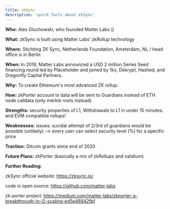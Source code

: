 ```yaml
---
title: zkSync
description: 'quick facts about zkSync'
---
```


**Who:**  Alex Gluchowski, who founded Matter Labs ()

**What:**  zkSync is built using Matter Labs’ zkRollup technology

**Where:** Stichting ZK Sync, Netherlands Foundation, Amsterdam, NL / head office is in Berlin

**When:**  In 2019, Matter Labs announced a USD 2 million Series Seed financing round led by Placeholder and joined by 1kx, Dekrypt, Hashed, and Dragonfly Capital Partners.  

**Why:**  To create Ethereum's most advanced ZK rollup.

**How:**  zkPorter account tx data will be sent to Guardians instead of ETH node calldata (only merkle roots instead)

**Strengths:**  security properties of L1, Withdrawals to L1 in under 15 minutes. and EVM compatible rollups!

**Weaknesses:** issues: sucidal attempt of 2/3rd of guardians would be possible (unlikely) --> every user can select security level (%)  for a specific price

**Traction:**  Gitcoin grants since end of 2020

**Future Plans:**  zkPorter (basically a mix of zkRollups and validium)

**Further Reading:**  

zkSync official website: https://zksync.io/

code is open source: https://github.com/matter-labs 

zk-porter project: https://medium.com/matter-labs/zkporter-a-breakthrough-in-l2-scaling-ed5e48842fbf
